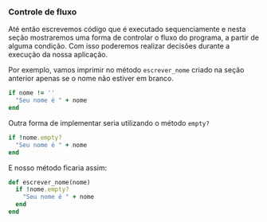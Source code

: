 ### Controle de fluxo

Até então escrevemos código que é executado sequenciamente e nesta seção
mostraremos uma forma de controlar o fluxo do programa, a partir de alguma
condição. Com isso poderemos realizar decisões durante a execução da nossa
aplicação.

Por exemplo, vamos imprimir no método `escrever_nome` criado na seção anterior
apenas se o nome não estiver em branco.

```ruby
if nome != ''
  "Seu nome é " + nome
end
```

Outra forma de implementar seria utilizando o método `empty?`

```ruby
if !nome.empty?
  "Seu nome é " + nome
end
```

E nosso método ficaria assim:

```ruby
def escrever_nome(nome)
  if !nome.empty?
    "Seu nome é " + nome
  end
end
```
